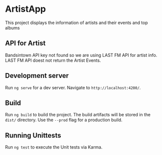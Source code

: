# ArtistApp

This project displays the information of artists and their events and top albums

## API for Artist
Bandsintown API key not found so we are using LAST FM API for artist info. LAST FM API doest not return the Artist Events.

## Development server

Run `ng serve` for a dev server. Navigate to `http://localhost:4200/`.


## Build

Run `ng build` to build the project. The build artifacts will be stored in the `dist/` directory. Use the `--prod` flag for a production build.



## Running Unittests

Run `ng test` to execute the Unit tests via Karma.


